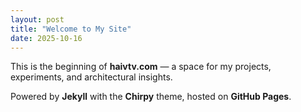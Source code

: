 ```yaml
---
layout: post
title: "Welcome to My Site"
date: 2025-10-16
---
```


This is the beginning of **haivtv.com** — a space for my projects, experiments, and architectural insights.

Powered by **Jekyll** with the **Chirpy** theme, hosted on **GitHub Pages**.
